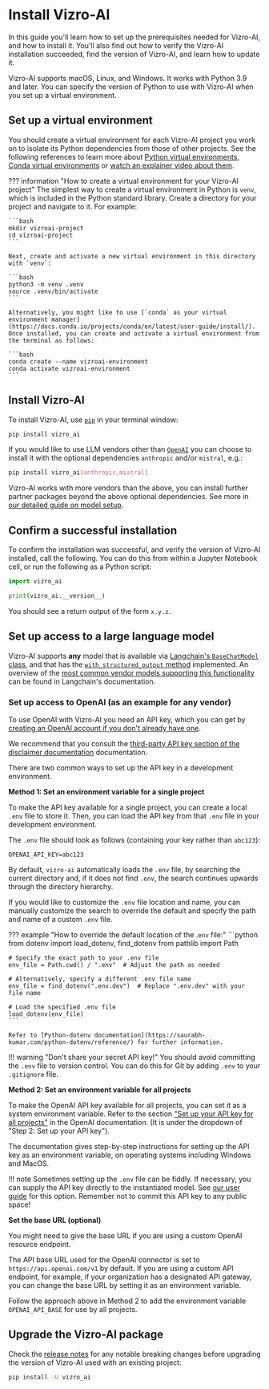 # Install Vizro-AI

In this guide you'll learn how to set up the prerequisites needed for Vizro-AI, and how to install it. You'll also find out how to verify the Vizro-AI installation succeeded, find the version of Vizro-AI, and learn how to update it.

Vizro-AI supports macOS, Linux, and Windows. It works with Python 3.9 and later. You can specify the version of Python to use with Vizro-AI when you set up a virtual environment.

## Set up a virtual environment

You should create a virtual environment for each Vizro-AI project you work on to isolate its Python dependencies from those of other projects. See the following references to learn more about [Python virtual environments](https://realpython.com/python-virtual-environments-a-primer/), [Conda virtual environments](https://docs.conda.io/projects/conda/en/latest/user-guide/getting-started.html#starting-conda) or [watch an explainer video about them](https://youtu.be/YKfAwIItO7M).

??? information "How to create a virtual environment for your Vizro-AI project"
    The simplest way to create a virtual environment in Python is `venv`, which is included in the Python standard library. Create a directory for your project and navigate to it. For example:

    ```bash
    mkdir vizroai-project
    cd vizroai-project
    ```

    Next, create and activate a new virtual environment in this directory with `venv`:

    ```bash
    python3 -m venv .venv
    source .venv/bin/activate
    ```

    Alternatively, you might like to use [`conda` as your virtual environment manager](https://docs.conda.io/projects/conda/en/latest/user-guide/install/). Once installed, you can create and activate a virtual environment from the terminal as follows:

    ```bash
    conda create --name vizroai-environment
    conda activate vizroai-environment
    ```

## Install Vizro-AI

To install Vizro-AI, use [`pip`](https://pip.pypa.io/en/stable/) in your terminal window:

```bash
pip install vizro_ai
```

If you would like to use LLM vendors other than [`OpenAI`](https://platform.openai.com/docs/models) you can choose to install it with the optional dependencies `anthropic` and/or `mistral`, e.g.:

```bash
pip install vizro_ai[anthropic,mistral]
```

Vizro-AI works with more vendors than the above, you can install further partner packages beyond the above optional dependencies. See more in [our detailed guide on model setup](customize-vizro-ai.md).

## Confirm a successful installation

To confirm the installation was successful, and verify the version of Vizro-AI installed, call the following. You can do this from within a Jupyter Notebook cell, or run the following as a Python script:

```py
import vizro_ai

print(vizro_ai.__version__)
```

You should see a return output of the form `x.y.z`.

## Set up access to a large language model

Vizro-AI supports **any** model that is available via [Langchain's `BaseChatModel` class](https://api.python.langchain.com/en/latest/language_models/langchain_core.language_models.chat_models.BaseChatModel.html#langchain_core.language_models.chat_models.BaseChatModel), and that has the [`with_structured_output` method](https://python.langchain.com/v0.2/docs/how_to/structured_output/#the-with_structured_output-method) implemented. An overview of the [most common vendor models supporting this functionality](https://python.langchain.com/v0.2/docs/integrations/chat/) can be found in Langchain's documentation.

### Set up access to OpenAI (as an example for any vendor)

To use OpenAI with Vizro-AI you need an API key, which you can get by [creating an OpenAI account if you don't already have one](https://platform.openai.com/account/api-keys).

We recommend that you consult the [third-party API key section of the disclaimer documentation](../explanation/disclaimer.md) documentation.

There are two common ways to set up the API key in a development environment.

__Method 1: Set an environment variable for a single project__

To make the API key available for a single project, you can create a local `.env` file to store it. Then, you can load the API key from that `.env` file in your development environment.

The `.env` file should look as follows (containing your key rather than `abc123`):

```text
OPENAI_API_KEY=abc123
```

By default, `vizro-ai` automatically loads the `.env` file, by searching the current directory and, if it does not find `.env`, the search continues upwards through the directory hierarchy.

If you would like to customize the `.env` file location and name, you can manually customize the search to override the default and specify the path and name of a custom `.env` file.

??? example "How to override the default location of the .`env` file:"
    ```python
    from dotenv import load_dotenv, find_dotenv
    from pathlib import Path

    # Specify the exact path to your .env file
    env_file = Path.cwd() / ".env"  # Adjust the path as needed

    # Alternatively, specify a different .env file name
    env_file = find_dotenv(".env.dev")  # Replace ".env.dev" with your file name

    # Load the specified .env file
    load_dotenv(env_file)
    ```

    Refer to [Python-dotenv documentation](https://saurabh-kumar.com/python-dotenv/reference/) for further information.

!!! warning "Don't share your secret API key!"
    You should avoid committing the `.env` file to version control. You can do this for Git by adding `.env` to your `.gitignore` file.

__Method 2: Set an environment variable for all projects__

To make the OpenAI API key available for all projects, you can set it as a system environment variable. Refer to the section ["Set up your API key for all projects"](https://platform.openai.com/docs/quickstart/step-2-setup-your-api-key?context=python) in the OpenAI documentation. (It is under the dropdown of "Step 2: Set up your API key").

The documentation gives step-by-step instructions for setting up the API key as an environment variable, on operating systems including Windows and MacOS.

!!! note
    Sometimes setting up the `.env` file can be fiddly. If necessary, you can supply the API key directly to the instantiated model. See [our user guide](./customize-vizro-ai.md#setting-model-via-class-for-additional-configuration) for this option. Remember not to commit this API key to any public space!

__Set the base URL (optional)__

You might need to give the base URL if you are using a custom OpenAI resource endpoint.

The API base URL used for the OpenAI connector is set to `https://api.openai.com/v1` by default. If you are using a custom API endpoint, for example, if your organization has a designated API gateway, you can change the base URL by setting it as an environment variable.

Follow the approach above in Method 2 to add the environment variable `OPENAI_API_BASE` for use by all projects.

## Upgrade the Vizro-AI package

Check the [release notes](https://github.com/mckinsey/vizro/blob/main/vizro-ai/CHANGELOG.md) for any notable breaking changes before upgrading the version of Vizro-AI used with an existing project:

```bash
pip install -U vizro_ai
```
